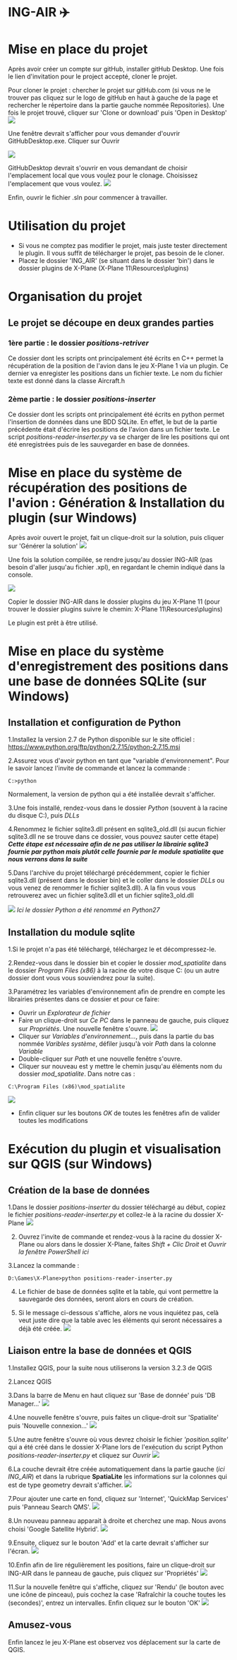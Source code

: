 # ING-AIR ✈️

# Mise en place du projet
Après avoir créer un compte sur gitHub, installer gitHub Desktop.
Une fois le lien d'invitation pour le project accepté, cloner le projet.

Pour cloner le projet :
chercher le projet sur gitHub.com (si vous ne le trouver pas cliquez sur le logo de gitHub en haut à gauche de la page et rechercher le répertoire dans la partie gauche nommée Repositories).
Une fois le projet trouvé, cliquer sur 'Clone or download' puis 'Open in Desktop'
![](images/git_clone.png)

Une fenêtre devrait s'afficher pour vous demander d'ouvrir GitHubDesktop.exe. Cliquer sur Ouvrir

![](images/git_open_desktop.png)

GitHubDesktop devrait s'ouvrir en vous demandant de choisir l'emplacement local que vous voulez pour le clonage. Choisissez l'emplacement que vous voulez.
![](images/git_local_repo.png)

Enfin, ouvrir le fichier .sln pour commencer à travailler.

# Utilisation du projet
- Si vous ne comptez pas modifier le projet, mais juste tester directement le plugin. Il vous suffit de télécharger le projet, pas besoin de le cloner.
- Placez le dossier 'ING_AIR' (se situant dans le dossier 'bin') dans le dossier plugins de X-Plane (X-Plane 11\Resources\plugins)

# Organisation du projet
## Le projet se découpe en deux grandes parties

### 1ère partie : le dossier **_positions-retriver_**
Ce dossier dont les scripts ont principalement été écrits en C++ permet la récupération de la position de l'avion dans le jeu X-Plane 1 via un plugin. Ce dernier va enregister les positions dans un fichier texte. Le nom du fichier texte est donné dans la classe Aircraft.h

### 2ème partie : le dossier **_positions-inserter_**
Ce dossier dont les scripts ont principalement été écrits en python permet l'insertion de données dans une BDD SQLite. En effet, le but de la partie précédente était d'écrire les positions de l'avion dans un fichier texte. Le script _positions-reader-inserter.py_ va se charger de lire les positions qui ont été enregistrées puis de les sauvegarder en base de données.

# Mise en place du système de récupération des positions de l'avion : Génération & Installation du plugin (sur Windows)
Après avoir ouvert le projet, fait un clique-droit sur la solution, puis cliquer sur 'Générer la solution'
![](images/vs_compil.png)

Une fois la solution compilée, se rendre jusqu'au dossier ING-AIR (pas besoin d'aller jusqu'au fichier .xpl), en regardant le chemin indiqué dans la console.

![](images/vs_compil_end.png)

Copier le dossier ING-AIR dans le dossier plugins du jeu X-Plane 11 (pour trouver le dossier plugins suivre le chemin: X-Plane 11\Resources\plugins)

Le plugin est prêt à être utilisé.

# Mise en place du système d'enregistrement des positions dans une base de données SQLite (sur Windows)
## Installation et configuration de Python
1.Installez la version 2.7 de Python disponible sur le site officiel : https://www.python.org/ftp/python/2.7.15/python-2.7.15.msi

2.Assurez vous d'avoir python en tant que "variable d'environnement". Pour le savoir lancez l'invite de commande et lancez la commande :
```
C:>python
```
Normalement, la version de python qui a été installée devrait s'afficher.

3.Une fois installé, rendez-vous dans le dossier _Python_ (souvent à la racine du disque C:), puis _DLLs_

4.Renommez le fichier sqlite3.dll présent en sqlite3_old.dll (si aucun fichier sqlite3.dll ne se trouve dans ce dossier, vous pouvez sauter cette étape)
**_Cette étape est nécessaire afin de ne pas utiliser la librairie sqlite3 fournie par python mais plutôt celle fournie par le module spatialite que nous verrons dans la suite_**

5.Dans l'archive du projet téléchargé précédemment, copier le fichier sqlite3.dll (présent dans le dossier bin) et le coller dans le dossier _DLLs_ ou vous venez de renommer le fichier sqlite3.dll). A la fin vous vous retrouverez avec un fichier sqlite3.dll et un fichier sqlite3_old.dll

![](images/sqlite_renaming.png)
_Ici le dossier Python a été renommé en Python27_


## Installation du module sqlite
1.Si le projet n'a pas été téléchargé, téléchargez le et décompressez-le.

2.Rendez-vous dans le dossier bin et copier le dossier _mod_spatialite_ dans le dossier _Program Files (x86)_ à la racine de votre disque C: (ou un autre dossier dont vous vous souviendrez pour la suite).

3.Paramétrez les variables d'environnement afin de prendre en compte les librairies présentes dans ce dossier et pour ce faire:
- Ouvrir un _Explorateur de fichier_
- Faire un clique-droit sur _Ce PC_ dans le panneau de gauche, puis cliquez sur _Propriétés_. Une nouvelle fenêtre s'ouvre.
![](images/variable1.png)
- Cliquer sur _Variables d'environnement..._, puis dans la partie du bas nommée _Varibles système_, défiler jusqu'à voir _Path_ dans la colonne _Variable_
- Double-cliquer sur _Path_ et une nouvelle fenêtre s'ouvre.
- Cliquer sur nouveau est y mettre le chemin jusqu'au éléments nom du dossier _mod_spatialite_. Dans notre cas : 
```
C:\Program Files (x86)\mod_spatialite
```
![](images/variable2.png)
- Enfin cliquer sur les boutons _OK_ de toutes les fenêtres afin de valider toutes les modifications

# Exécution du plugin et visualisation sur QGIS (sur Windows)
## Création de la base de données
1.Dans le dossier _positions-inserter_ du dossier téléchargé au début, copiez le fichier _positions-reader-inserter.py_ et collez-le à la racine du dossier X-Plane
![](images/inserter_file_moving.png)

2. Ouvrez l'invite de commande et rendez-vous à la racine du dossier X-Plane ou alors dans le dossier X-Plane, faites _Shift + Clic Droit_ et _Ouvrir la fenêtre PowerShell ici_

3.Lancez la commande :
```
D:\Games\X-Plane>python positions-reader-inserter.py
```

4. Le fichier de base de données sqlite et la table, qui vont permettre la sauvegarde des données, seront alors en cours de création.

5. Si le message ci-dessous s'affiche, alors ne vous inquiétez pas, celà veut juste dire que la table avec les éléments qui seront nécessaires a déjà été créée.
![](images/run_python_script.png)

## Liaison entre la base de données et QGIS
1.Installez QGIS, pour la suite nous utiliserons la version 3.2.3 de QGIS

2.Lancez QGIS

3.Dans la barre de Menu en haut cliquez sur 'Base de donnée' puis 'DB Manager...'
![](images/qgis1.png)

4.Une nouvelle fenêtre s'ouvre, puis faites un clique-droit sur 'Spatialite' puis 'Nouvelle connexion...'
![](images/qgis2.png)

5.Une autre fenêtre s'ouvre où vous devrez choisir le fichier _'position.sqlite'_ qui a été créé dans le dossier X-Plane lors de l'exécution du script Python _positions-reader-inserter.py_ et cliquez sur _Ouvrir_
![](images/qgis3.png)

6.La couche devrait être créée automatiquement dans la partie gauche (_ici ING_AIR_) et dans la rubrique **SpatiaLite** les informations sur la colonnes qui est de type geometry devrait s'afficher.
![](images/qgis4.png)

7.Pour ajouter une carte en fond, cliquez sur 'Internet', 'QuickMap Services' puis 'Panneau Search QMS'.
![](images/qgis5.png)

8.Un nouveau panneau apparait à droite et cherchez une map. Nous avons choisi 'Google Satellite Hybrid'.
![](images/qgis6.png)

9.Ensuite, cliquez sur le bouton 'Add' et la carte devrait s'afficher sur l'écran.
![](images/qgis7.png)

10.Enfin afin de lire régulièrement les positions, faire un clique-droit sur ING-AIR dans le panneau de gauche, puis cliquez sur 'Propriétés'
![](images/qgis8.png)

11.Sur la nouvelle fenêtre qui s'affiche, cliquez sur 'Rendu' (le bouton avec une icône de pinceau), puis cochez la case 'Rafraîchir la couche toutes les (secondes)', entrez un intervalles. Enfin cliquez sur le bouton 'OK'
![](images/qgis9.png)

## Amusez-vous
Enfin lancez le jeu X-Plane est observez vos déplacement sur la carte de QGIS.
